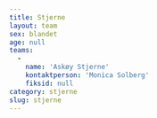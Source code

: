 ```yaml
---
title: Stjerne
layout: team
sex: blandet
age: null
teams:
  -
    name: 'Askøy Stjerne'
    kontaktperson: 'Monica Solberg'
    fiksid: null
category: stjerne
slug: stjerne
---
```


